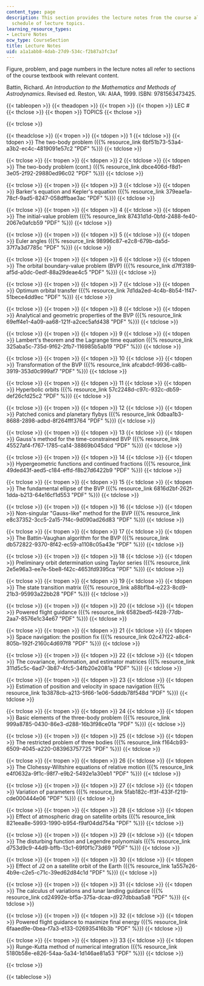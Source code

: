 ```yaml
---
content_type: page
description: This section provides the lecture notes from the course along with the
  schedule of lecture topics.
learning_resource_types:
- Lecture Notes
ocw_type: CourseSection
title: Lecture Notes
uid: a1a1abb8-4dab-27d9-534c-f2b87a3fc3af
---
```


Figure, problem, and page numbers in the lecture notes all refer to sections of the course textbook with relevant content.

Battin, Richard. _An Introduction to the Mathematics and Methods of Astrodynamics_. Revised ed. Reston, VA: AIAA, 1999. ISBN: 9781563473425.

{{< tableopen >}}
{{< theadopen >}}
{{< tropen >}}
{{< thopen >}}
LEC #
{{< thclose >}}
{{< thopen >}}
TOPICS
{{< thclose >}}

{{< trclose >}}

{{< theadclose >}}
{{< tropen >}}
{{< tdopen >}}
1
{{< tdclose >}}
{{< tdopen >}}
The two-body problem ({{% resource_link 6bf51b73-53a4-a3b2-ec4c-4819091e57c2 "PDF" %}})
{{< tdclose >}}

{{< trclose >}}
{{< tropen >}}
{{< tdopen >}}
2
{{< tdclose >}}
{{< tdopen >}}
The two-body problem (cont.) ({{% resource_link dbce406d-f8d1-3e05-2f92-29880ed96c02 "PDF" %}})
{{< tdclose >}}

{{< trclose >}}
{{< tropen >}}
{{< tdopen >}}
3
{{< tdclose >}}
{{< tdopen >}}
Barker's equation and Kepler's equation ({{% resource_link 379eae1a-78cf-9ad5-8247-058dffbae3ac "PDF" %}})
{{< tdclose >}}

{{< trclose >}}
{{< tropen >}}
{{< tdopen >}}
4
{{< tdclose >}}
{{< tdopen >}}
The initial-value problem ({{% resource_link 87431d1d-0bfd-2488-fe40-2067e0afcb59 "PDF" %}})
{{< tdclose >}}

{{< trclose >}}
{{< tropen >}}
{{< tdopen >}}
5
{{< tdclose >}}
{{< tdopen >}}
Euler angles ({{% resource_link 98996c87-e2c8-679b-da5d-37f7a3d7785c "PDF" %}})
{{< tdclose >}}

{{< trclose >}}
{{< tropen >}}
{{< tdopen >}}
6
{{< tdclose >}}
{{< tdopen >}}
The orbital boundary-value problem (BVP) ({{% resource_link d7ff3189-af5d-a0dc-0edf-88a29deae4c5 "PDF" %}})
{{< tdclose >}}

{{< trclose >}}
{{< tropen >}}
{{< tdopen >}}
7
{{< tdclose >}}
{{< tdopen >}}
Optimum orbital transfer ({{% resource_link 7d1da2ed-4c4b-8b54-1f47-51bece4dd9ec "PDF" %}})
{{< tdclose >}}

{{< trclose >}}
{{< tropen >}}
{{< tdopen >}}
8
{{< tdclose >}}
{{< tdopen >}}
Analytical and geometric properties of the BVP ({{% resource_link 69eff4e1-4a09-aa68-121f-a2cec5afd438 "PDF" %}})
{{< tdclose >}}

{{< trclose >}}
{{< tropen >}}
{{< tdopen >}}
9
{{< tdclose >}}
{{< tdopen >}}
Lambert's theorem and the Lagrange time equation ({{% resource_link 325aba5c-735d-9f62-2fb7-116985b5ab19 "PDF" %}})
{{< tdclose >}}

{{< trclose >}}
{{< tropen >}}
{{< tdopen >}}
10
{{< tdclose >}}
{{< tdopen >}}
Transformation of the BVP ({{% resource_link afcabdcf-9936-ca8b-3919-353d0c999af7 "PDF" %}})
{{< tdclose >}}

{{< trclose >}}
{{< tropen >}}
{{< tdopen >}}
11
{{< tdclose >}}
{{< tdopen >}}
Hyperbolic orbits ({{% resource_link 57c2248d-c97c-932c-db59-def26cfd25c2 "PDF" %}})
{{< tdclose >}}

{{< trclose >}}
{{< tropen >}}
{{< tdopen >}}
12
{{< tdclose >}}
{{< tdopen >}}
Patched conics and planetary flybys ({{% resource_link 0dbaa1b3-8688-2898-adbd-8f264fff3764 "PDF" %}})
{{< tdclose >}}

{{< trclose >}}
{{< tropen >}}
{{< tdopen >}}
13
{{< tdclose >}}
{{< tdopen >}}
Gauss's method for the time-constrained BVP ({{% resource_link 45527af4-f767-1785-ca14-38869b045dcd "PDF" %}})
{{< tdclose >}}

{{< trclose >}}
{{< tropen >}}
{{< tdopen >}}
14
{{< tdclose >}}
{{< tdopen >}}
Hypergeometric functions and continued fractions ({{% resource_link 49ded43f-aed5-c184-effd-f8b27d6422b9 "PDF" %}})
{{< tdclose >}}

{{< trclose >}}
{{< tropen >}}
{{< tdopen >}}
15
{{< tdclose >}}
{{< tdopen >}}
The fundamental ellipse of the BVP ({{% resource_link 6816d2bf-262f-1dda-b213-64e16cf1d553 "PDF" %}})
{{< tdclose >}}

{{< trclose >}}
{{< tropen >}}
{{< tdopen >}}
16
{{< tdclose >}}
{{< tdopen >}}
Non-singular "Gauss-like" method for the BVP ({{% resource_link e8c37352-3cc5-2a15-7f4c-9d090ad26d83 "PDF" %}})
{{< tdclose >}}

{{< trclose >}}
{{< tropen >}}
{{< tdopen >}}
17
{{< tdclose >}}
{{< tdopen >}}
The Battin-Vaughan algorithm for the BVP ({{% resource_link db572822-9370-8f42-ec59-a1108c05a43e "PDF" %}})
{{< tdclose >}}

{{< trclose >}}
{{< tropen >}}
{{< tdopen >}}
18
{{< tdclose >}}
{{< tdopen >}}
Preliminary orbit determination using Taylor series ({{% resource_link 2e5e96a3-ee7e-5be8-f42c-4653fd9395ca "PDF" %}})
{{< tdclose >}}

{{< trclose >}}
{{< tropen >}}
{{< tdopen >}}
19
{{< tdclose >}}
{{< tdopen >}}
The state transition matrix ({{% resource_link a88bf1b4-e223-8cd9-21b3-95993a22bb28 "PDF" %}})
{{< tdclose >}}

{{< trclose >}}
{{< tropen >}}
{{< tdopen >}}
20
{{< tdclose >}}
{{< tdopen >}}
Powered flight guidance ({{% resource_link 6582bed5-f428-77db-2aa7-8576e1c34e67 "PDF" %}})
{{< tdclose >}}

{{< trclose >}}
{{< tropen >}}
{{< tdopen >}}
21
{{< tdclose >}}
{{< tdopen >}}
Space navigation: the position fix ({{% resource_link 02c47f22-a8c4-805b-192f-2160c4d697f8 "PDF" %}})
{{< tdclose >}}

{{< trclose >}}
{{< tropen >}}
{{< tdopen >}}
22
{{< tdclose >}}
{{< tdopen >}}
The covariance, information, and estimator matrices ({{% resource_link 311d5c5c-6ad7-3b87-4fc5-34fb20e2081a "PDF" %}})
{{< tdclose >}}

{{< trclose >}}
{{< tropen >}}
{{< tdopen >}}
23
{{< tdclose >}}
{{< tdopen >}}
Estimation of position and velocity in space navigation ({{% resource_link 1b3878cb-a213-5f66-1e06-5dddb78f548d "PDF" %}})
{{< tdclose >}}

{{< trclose >}}
{{< tropen >}}
{{< tdopen >}}
24
{{< tdclose >}}
{{< tdopen >}}
Basic elements of the three-body problem ({{% resource_link 999a8785-0430-86e3-d288-16b3f98ce01a "PDF" %}})
{{< tdclose >}}

{{< trclose >}}
{{< tropen >}}
{{< tdopen >}}
25
{{< tdclose >}}
{{< tdopen >}}
The restricted problem of three bodies ({{% resource_link f164cb93-6509-4045-a220-083963757725 "PDF" %}})
{{< tdclose >}}

{{< trclose >}}
{{< tropen >}}
{{< tdopen >}}
26
{{< tdclose >}}
{{< tdopen >}}
The Clohessy-Wiltshire equations of relative motion ({{% resource_link e4f0632a-9f1c-98f7-e9b2-5492e1a30eb1 "PDF" %}})
{{< tdclose >}}

{{< trclose >}}
{{< tropen >}}
{{< tdopen >}}
27
{{< tdclose >}}
{{< tdopen >}}
Variation of parameters ({{% resource_link 5fab182c-ff3f-433f-f219-cde000444e06 "PDF" %}})
{{< tdclose >}}

{{< trclose >}}
{{< tropen >}}
{{< tdopen >}}
28
{{< tdclose >}}
{{< tdopen >}}
Effect of atmospheric drag on satellite orbits ({{% resource_link 821eea8e-5993-1990-b954-f9af04dd754a "PDF" %}})
{{< tdclose >}}

{{< trclose >}}
{{< tropen >}}
{{< tdopen >}}
29
{{< tdclose >}}
{{< tdopen >}}
The disturbing function and Legendre polynomials ({{% resource_link d753d9c9-44d9-bffb-13c1-69f0f1c73d69 "PDF" %}})
{{< tdclose >}}

{{< trclose >}}
{{< tropen >}}
{{< tdopen >}}
30
{{< tdclose >}}
{{< tdopen >}}
Effect of J2 on a satellite orbit of the Earth ({{% resource_link 1a557e26-4b9e-c2e5-c71c-39ed62d84c1d "PDF" %}})
{{< tdclose >}}

{{< trclose >}}
{{< tropen >}}
{{< tdopen >}}
31
{{< tdclose >}}
{{< tdopen >}}
The calculus of variations and lunar landing guidance ({{% resource_link cd24992e-bf5a-375a-dcaa-d927dbbaa5a8 "PDF" %}})
{{< tdclose >}}

{{< trclose >}}
{{< tropen >}}
{{< tdopen >}}
32
{{< tdclose >}}
{{< tdopen >}}
Powered flight guidance to maximize final energy ({{% resource_link 6faaed9e-0bea-f7a3-e133-026935416b3b "PDF" %}})
{{< tdclose >}}

{{< trclose >}}
{{< tropen >}}
{{< tdopen >}}
33
{{< tdclose >}}
{{< tdopen >}}
Runge-Kutta method of numerical integration ({{% resource_link 5180b58e-e826-54aa-5a34-1d146ae81a53 "PDF" %}})
{{< tdclose >}}

{{< trclose >}}

{{< tableclose >}}